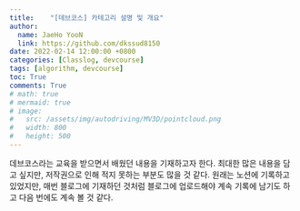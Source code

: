 ```yaml
---
title:    "[데브코스] 카테고리 설명 및 개요"
author:
  name: JaeHo YooN
  link: https://github.com/dkssud8150
date: 2022-02-14 12:00:00 +0800
categories: [Classlog, devcourse]
tags: [algorithm, devcourse]
toc: True
comments: True
# math: true
# mermaid: true
# image:
#   src: /assets/img/autodriving/MV3D/pointcloud.png
#   width: 800
#   height: 500
---
```


데브코스라는 교육을 받으면서 배웠던 내용을 기재하고자 한다. 최대한 많은 내용을 담고 싶지만, 저작권으로 인해 적지 못하는 부분도 많을 것 같다. 원래는 노션에 기록하고 있었지만, 매번 블로그에 기재하던 것처럼 블로그에 업로드해야 계속 기록에 남기도 하고 다음 번에도 계속 볼 것 같다.